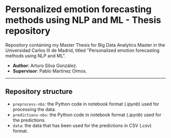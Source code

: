 # Personalized emotion forecasting methods using NLP and ML - Thesis repository

Repository containing my Master Thesis for Big Data Analytics Master in the Universidad Carlos III de Madrid, titled "Personalized emotion forecasting methods using NLP and ML".

- **Author**: Arturo Silva González.
- **Supervisor**: Pablo Martínez Olmos.

---

## Repository structure
- `preprocess-nbs`: the Python code in notebook format (*.ipynb*) used for processing the data. 
- `predictions-nbs`: the Python code in notebook format (*.ipynb*) used for the predictions.
- `data`: the data that has been used for the predictions in CSV (*.csv*) format.
